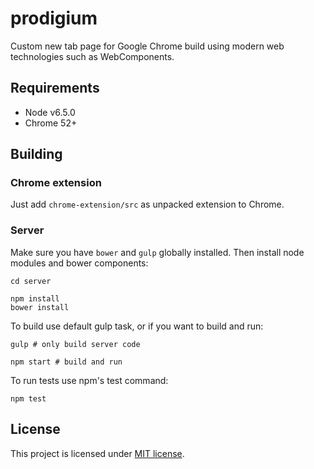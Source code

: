 # prodigium

Custom new tab page for Google Chrome build using modern web technologies such as WebComponents.

## Requirements
* Node v6.5.0
* Chrome 52+

## Building

### Chrome extension
Just add `chrome-extension/src` as unpacked extension to Chrome.

### Server
Make sure you have `bower` and `gulp` globally installed. Then install node modules and bower components:

```shell
cd server

npm install
bower install
```
To build use default gulp task, or if you want to build and run:
```shell
gulp # only build server code

npm start # build and run
```

To run tests use npm's test command:
```shell
npm test
```

## License
This project is licensed under [MIT license](LICENSE).
